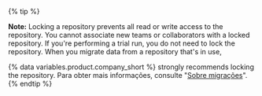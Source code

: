 {% tip %}

**Note:** Locking a repository prevents all read or write access to the repository. You cannot associate new teams or collaborators with a locked repository.
If you're performing a trial run, you do not need to lock the repository. When you migrate data from a repository that's in use,

{% data variables.product.company_short %} strongly recommends locking the repository. Para obter mais informações, consulte "[Sobre migrações](/enterprise/admin/migrations/about-migrations#types-of-migrations)".
{% endtip %}
